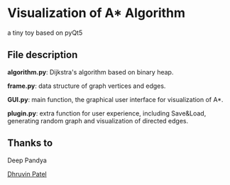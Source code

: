 # Visualization of A* Algorithm
a tiny toy based on pyQt5

## File description
**algorithm.py**: Dijkstra's algorithm based on binary heap.

**frame.py**: data structure of graph vertices and edges.

**GUI.py**: main function, the graphical user interface for visualization of A\*.

**plugin.py**: extra function for user experience, including Save&Load, generating random graph and visualization of directed edges.

## Thanks to
Deep Pandya

[Dhruvin Patel](https://github.com/dhruvinpatel105)
